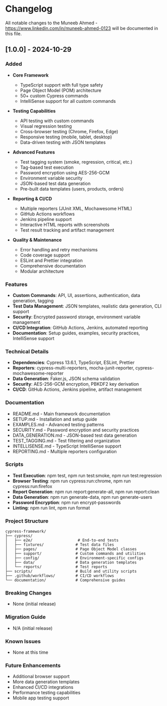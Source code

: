 # Changelog

All notable changes to the Muneeb Ahmed - https://www.linkedin.com/in/muneeb-ahmed-0123 will be documented in this file.

## [1.0.0] - 2024-10-29

### Added
- **Core Framework**
  - TypeScript support with full type safety
  - Page Object Model (POM) architecture
  - 50+ custom Cypress commands
  - IntelliSense support for all custom commands

- **Testing Capabilities**
  - API testing with custom commands
  - Visual regression testing
  - Cross-browser testing (Chrome, Firefox, Edge)
  - Responsive testing (mobile, tablet, desktop)
  - Data-driven testing with JSON templates

- **Advanced Features**
  - Test tagging system (smoke, regression, critical, etc.)
  - Tag-based test execution
  - Password encryption using AES-256-GCM
  - Environment variable security
  - JSON-based test data generation
  - Pre-built data templates (users, products, orders)

- **Reporting & CI/CD**
  - Multiple reporters (JUnit XML, Mochawesome HTML)
  - GitHub Actions workflows
  - Jenkins pipeline support
  - Interactive HTML reports with screenshots
  - Test result tracking and artifact management

- **Quality & Maintenance**
  - Error handling and retry mechanisms
  - Code coverage support
  - ESLint and Prettier integration
  - Comprehensive documentation
  - Modular architecture

### Features
- **Custom Commands**: API, UI, assertions, authentication, data generation, tagging
- **Test Data Management**: JSON templates, realistic data generation, CLI support
- **Security**: Encrypted password storage, environment variable management
- **CI/CD Integration**: GitHub Actions, Jenkins, automated reporting
- **Documentation**: Setup guides, examples, security practices, IntelliSense support

### Technical Details
- **Dependencies**: Cypress 13.6.1, TypeScript, ESLint, Prettier
- **Reporters**: cypress-multi-reporters, mocha-junit-reporter, cypress-mochawesome-reporter
- **Data Generation**: Faker.js, JSON schema validation
- **Security**: AES-256-GCM encryption, PBKDF2 key derivation
- **CI/CD**: GitHub Actions, Jenkins pipeline, artifact management

### Documentation
- README.md - Main framework documentation
- SETUP.md - Installation and setup guide
- EXAMPLES.md - Advanced testing patterns
- SECURITY.md - Password encryption and security practices
- DATA_GENERATION.md - JSON-based test data generation
- TEST_TAGGING.md - Test filtering and organization
- INTELLISENSE.md - TypeScript IntelliSense support
- REPORTING.md - Multiple reporters configuration

### Scripts
- **Test Execution**: npm test, npm run test:smoke, npm run test:regression
- **Browser Testing**: npm run cypress:run:chrome, npm run cypress:run:firefox
- **Report Generation**: npm run report:generate-all, npm run report:clean
- **Data Generation**: npm run generate-data, npm run generate-users
- **Password Encryption**: npm run encrypt-passwords
- **Linting**: npm run lint, npm run format

### Project Structure
```
cypress-framework/
├── cypress/
│   ├── e2e/                    # End-to-end tests
│   ├── fixtures/              # Test data files
│   ├── pages/                 # Page Object Model classes
│   ├── support/               # Custom commands and utilities
│   ├── config/                # Environment-specific configs
│   ├── data/                  # Data generation templates
│   └── reports/               # Test reports
├── scripts/                   # Build and utility scripts
├── .github/workflows/         # CI/CD workflows
└── documentation/             # Comprehensive guides
```

### Breaking Changes
- None (initial release)

### Migration Guide
- N/A (initial release)

### Known Issues
- None at this time

### Future Enhancements
- Additional browser support
- More data generation templates
- Enhanced CI/CD integrations
- Performance testing capabilities
- Mobile app testing support
